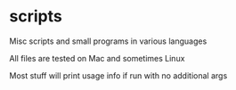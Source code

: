 # scripts
Misc scripts and small programs in various languages

All files are tested on Mac and sometimes Linux

Most stuff will print usage info if run with no additional args

